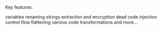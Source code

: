 Key features:

variables renaming
strings extraction and encryption
dead code injection
control flow flattening
various code transformations
and more...
